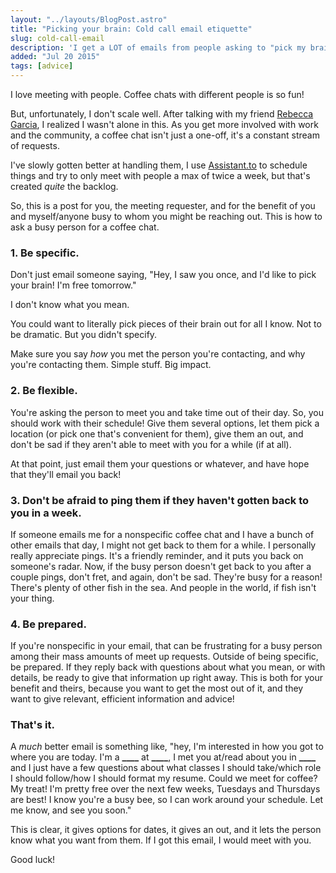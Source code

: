 ```yaml
---
layout: "../layouts/BlogPost.astro"
title: "Picking your brain: Cold call email etiquette"
slug: cold-call-email
description: 'I get a LOT of emails from people asking to "pick my brain." Here is how I wish people would approach this.'
added: "Jul 20 2015"
tags: [advice]
---
```


I love meeting with people. Coffee chats with different people is so fun!

But, unfortunately, I don't scale well. After talking with my friend
[Rebecca Garcia](http://www.geekgirlweb.com/), I realized I wasn't alone in
this. As you get more involved with work and the community, a coffee chat isn't
just a one-off, it's a constant stream of requests.

I've slowly gotten better at handling them, I use [Assistant.to](http://www.assistant.to/)
to schedule things and try to only meet with people a max of twice a week, but
that's created _quite_ the backlog.

So, this is a post for you, the meeting requester, and for the benefit of you
and myself/anyone busy to whom you might be reaching out. This is how to ask a
busy person for a coffee chat.

### 1. Be specific.

Don't just email someone saying, "Hey, I saw you once, and I'd like to pick your
brain! I'm free tomorrow."

I don't know what you mean.

You could want to literally pick pieces of their brain out for all I know. Not
to be dramatic. But you didn't specify.

Make sure you say _how_ you met the person you're contacting, and why you're
contacting them. Simple stuff. Big impact.

### 2. Be flexible.

You're asking the person to meet you and take time out of their day. So, you
should work with their schedule! Give them several options, let them pick a
location (or pick one that's convenient for them), give them an out, and don't
be sad if they aren't able to meet with you for a while (if at all).

At that point, just email them your questions or whatever, and have hope that
they'll email you back!

### 3. Don't be afraid to ping them if they haven't gotten back to you in a week.

If someone emails me for a nonspecific coffee chat and I have a bunch of other
emails that day, I might not get back to them for a while. I personally really
appreciate pings. It's a friendly reminder, and it puts you back on someone's
radar. Now, if the busy person doesn't get back to you after a couple pings,
don't fret, and again, don't be sad. They're busy for a reason! There's plenty
of other fish in the sea. And people in the world, if fish isn't your thing.

### 4. Be prepared.

If you're nonspecific in your email, that can be frustrating for a busy person
among their mass amounts of meet up requests. Outside of being specific, be
prepared. If they reply back with questions about what you mean, or with
details, be ready to give that information up right away. This is both for your
benefit and theirs, because you want to get the most out of it, and they want to
give relevant, efficient information and advice!

### That's it.

A _much_ better email is something like, "hey, I'm interested in how you got to
where you are today. I'm a **\_\_\_\_** at **\_\_\_\_**, I met you at/read about you in
**\_\_\_\_** and I just have a few questions about what classes I should take/which
role I should follow/how I should format my resume. Could we meet for coffee?
My treat! I'm pretty free over the next few weeks, Tuesdays and Thursdays are
best! I know you're a busy bee, so I can work around your schedule.
Let me know, and see you soon."

This is clear, it gives options for dates, it gives an out, and it lets the
person know what you want from them. If I got this email, I would meet with you.

Good luck!
